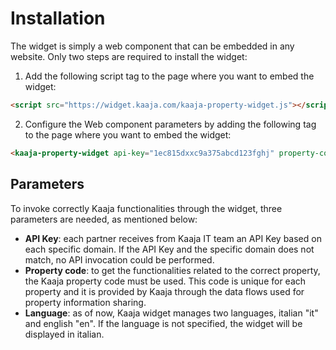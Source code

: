 # Installation
The widget is simply a web component that can be embedded in any website. Only two steps are required to install the widget:

1. Add the following script tag to the page where you want to embed the widget:

```html
<script src="https://widget.kaaja.com/kaaja-property-widget.js"></script>
```
2. Configure the Web component parameters by adding the following tag to the page where you want to embed the widget:

```html
<kaaja-property-widget api-key="1ec815dxxc9a375abcd123fghj" property-code="H2P-MI-25-1" locale="en" />
```

## Parameters
To invoke correctly Kaaja functionalities through the widget, three parameters are needed, as mentioned below:

* **API Key**: each partner receives from Kaaja IT team an API Key based on each specific domain. If the API Key and the specific domain does not match, no API invocation could be performed.
* **Property code**: to get the functionalities related to the correct property, the Kaaja property code must be used. This code is unique for each property and it is provided by Kaaja through the data flows used for property information sharing.
* **Language**: as of now, Kaaja widget manages two languages, italian "it" and english "en". If the language is not specified, the widget will be displayed in italian.